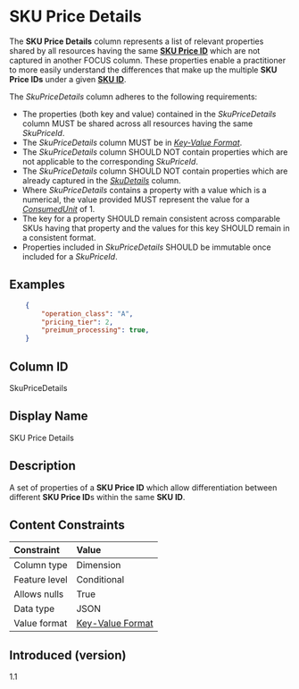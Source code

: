 # SKU Price Details

The **SKU Price Details** column represents a list of relevant properties shared by all resources having the same [**SKU Price ID**](#skupriceid) which are not captured in another FOCUS column. These properties enable a practitioner to more easily understand the differences that make up the multiple **SKU Price IDs** under a given [**SKU ID**](#skuid).


The _SkuPriceDetails_ column adheres to the following requirements:

* The properties (both key and value) contained in the _SkuPriceDetails_ column MUST be shared across all resources having the same _SkuPriceId_.
* The _SkuPriceDetails_ column MUST be in [_Key-Value Format_](#key-valueformat).
* The _SkuPriceDetails_ column SHOULD NOT contain properties which are not applicable to the corresponding _SkuPriceId_.
* The _SkuPriceDetails_ column SHOULD NOT contain properties which are already captured in the [_SkuDetails_](#skudetails) column.
* Where _SkuPriceDetails_ contains a property with a value which is a numerical, the value provided MUST represent the value for a [_ConsumedUnit_](#consumedunit) of 1.
* The key for a property SHOULD remain consistent across comparable SKUs having that property and the values for this key SHOULD remain in a consistent format.
* Properties included in _SkuPriceDetails_ SHOULD be immutable once included for a _SkuPriceId_.

## Examples

```json
    {
        "operation_class": "A",
        "pricing_tier": 2,
        "preimum_processing": true,
    }
```

## Column ID

SkuPriceDetails

## Display Name

SKU Price Details

## Description

A set of properties of a **SKU Price ID** which allow differentiation between different **SKU Price ID**s within the same **SKU ID**.

## Content Constraints

|    Constraint   |      Value       |
|:----------------|:-----------------|
| Column type     | Dimension        |
| Feature level   | Conditional      |
| Allows nulls    | True             |
| Data type       | JSON             |
| Value format    | [Key-Value Format](#key-valueformat) |

## Introduced (version)

1.1
